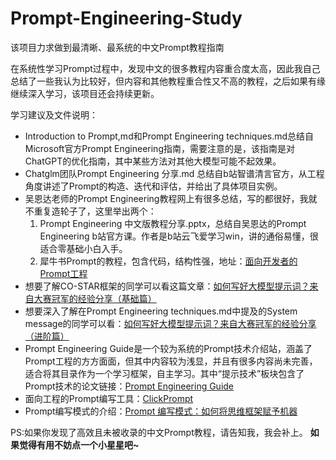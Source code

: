 # Prompt-Engineering-Study
该项目力求做到最清晰、最系统的中文Prompt教程指南

在系统性学习Prompt过程中，发现中文的很多教程内容重合度太高，因此我自己总结了一些我认为比较好，但内容和其他教程重合性又不高的教程，之后如果有缘继续深入学习，该项目还会持续更新。

学习建议及文件说明：
- Introduction to Prompt,md和Prompt Engineering techniques.md总结自Microsoft官方Prompt Engineering指南，需要注意的是，该指南是对ChatGPT的优化指南，其中某些方法对其他大模型可能不起效果。
- Chatglm团队Prompt Engineering 分享.md 总结自b站智谱清言官方，从工程角度讲述了Prompt的构造、迭代和评估，并给出了具体项目实例。
- 吴恩达老师的Prompt Engineering教程网上有很多总结，写的都很好，我就不重复造轮子了，这里举出两个：
  1. Prompt Engineering 中文版教程分享.pptx，总结自吴恩达的Prompt Engineering b站官方课。作者是b站云飞爱学习win，讲的通俗易懂，很适合零基础小白入手。
  2. 犀牛书Prompt的教程，包含代码，结构性强，地址：[面向开发者的Prompt工程](https://prompt-engineering.xiniushu.com/)
- 想要了解CO-STAR框架的同学可以看这篇文章：[如何写好大模型提示词？来自大赛冠军的经验分享（基础篇）](https://mp.weixin.qq.com/s?__biz=MzkzMTI3MTg5MQ==&mid=2247484732&idx=1&sn=bb155ad71f69a8b6aefe7f8557192620&chksm=c26cc080f51b4996fbb197d6a1fbdce5a45aad000747178e06abea12c89a5601101309012e68&scene=21#wechat_redirect)
- 想要深入了解在Prompt Engineering techniques.md中提及的System message的同学可以看：[如何写好大模型提示词？来自大赛冠军的经验分享（进阶篇）](https://juejin.cn/post/7326445377125367823)
- Prompt Engineering Guide是一个较为系统的Prompt技术介绍站，涵盖了Prompt工程的方方面面，但其中内容较为浅显，并且有很多内容尚未完善，适合将其目录作为一个学习框架，自主学习。其中“提示技术”板块包含了Prompt技术的论文链接：[Prompt Engineering Guide](https://www.promptingguide.ai/zh/techniques)
- 面向工程的Prompt编写工具：[ClickPrompt](https://github.com/prompt-engineering/click-prompt/tree/dev)
- Prompt编写模式的介绍：[Prompt 编写模式：如何将思维框架赋予机器](https://github.com/phodal/prompt-patterns)

PS:如果你发现了高效且未被收录的中文Prompt教程，请告知我，我会补上。
**如果觉得有用不妨点一个小星星吧~**
